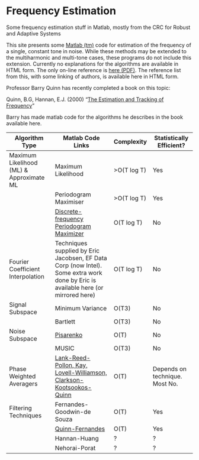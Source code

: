 # Frequency Estimation

Some frequency estimation stuff in Matlab, mostly from the CRC for Robust and Adaptive Systems

This site presents some [Matlab (tm)](http://www.google.com/url?q=http%3A%2F%2Fwww.mathworks.com%2F&sa=D&sntz=1&usg=AFQjCNEN8sEnpi2M6VohHRH2Q4pK9OZEUA) code for estimation of the frequency of a single, constant tone in noise. While these methods may be extended to the multiharmonic and multi-tone cases, these programs do not include this extension.
Currently no explanations for the algorithms are available in HTML form. The only on-line reference is [here (PDF)](http://www.google.com/url?q=http%3A%2F%2Fespace.library.uq.edu.au%2Fview%2FUQ%3A10626&sa=D&sntz=1&usg=AFQjCNFGDc6N8gt32C3HAVY8n7mUlY8BCg). The reference list from this, with some linking of authors, is available here in HTML form.

Professor Barry Quinn has recently completed a book on this topic:

Quinn, B.G, Hannan, E.J. (2000) “[The Estimation and Tracking of Frequency](http://www.google.com/url?q=http%3A%2F%2Fwww.cambridge.org%2Fuk%2Fcatalogue%2Fcatalogue.asp%3Fisbn%3D0521804469&sa=D&sntz=1&usg=AFQjCNFIMBThtqEYttxzyJD3-31pxIoZ6Q)”

Barry has made matlab code for the algorithms he describes in the book available here.

| Algorithm Type                           | Matlab Code Links                                                                                                                   | Complexity  | Statistically Efficient?       |
| ---------------------------------------- | ----------------------------------------------------------------------------------------------------------------------------------- | ----------- | ------------------------------ |
| Maximum Likelihood (ML) & Approximate ML | Maximum Likelihood                                                                                                                  | >O(T log T) | Yes                            |
|                                          | Periodogram Maximiser                                                                                                               | >O(T log T) | Yes                            |
|                                          | [Discrete-frequency Periodogram Maximizer](https://github.com/kootsoop/frequency/blob/main/matlab/discperiod.m)                     | O(T log T)  | No                             |
| Fourier Coefficient Interpolation        | Techniques supplied by Eric Jacobsen, EF Data Corp (now Intel). Some extra work done by Eric is available here (or mirrored here)   | O(T log T)  | No                             |
| Signal Subspace                          | Minimum Variance                                                                                                                    | O(T3)       | No                             |
|                                          | Bartlett                                                                                                                            | O(T3)       | No                             |
| Noise Subspace                           | [Pisarenko](https://github.com/kootsoop/frequency/blob/main/matlab/pisarenko.m)                                                     | O(T)        | No                             |
|                                          | MUSIC                                                                                                                               | O(T3)       | No                             |
| Phase Weighted Averagers                 | [Lank-Reed-Pollon, Kay, Lovell-Williamson, Clarkson-Kootsookos-Quinn](https://github.com/kootsoop/frequency/blob/main/matlab/wlp.m) | O(T)        | Depends on technique. Most No. |
| Filtering Techniques                     | Fernandes-Goodwin-de Souza                                                                                                          | O(T)        | Yes                            |
|                                          | [Quinn-Fernandes](https://github.com/kootsoop/frequency/blob/main/matlab/qnf.m)                                                     | O(T)        | Yes                            |
|                                          | Hannan-Huang                                                                                                                        | ?           | ?                              |
|                                          | Nehorai-Porat                                                                                                                       | ?           | ?                              |
